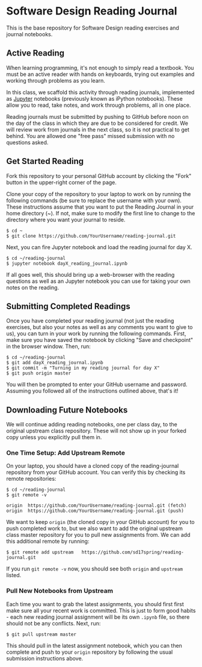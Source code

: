 # Software Design Reading Journal

This is the base repository for Software Design reading exercises and journal notebooks.

## Active Reading

When learning programming, it's not enough to simply read a textbook. You must be an active reader with hands on keyboards, trying out examples and working through problems as you learn.

In this class, we scaffold this activity through reading journals, implemented as [Jupyter](http://jupyter.org/) notebooks (previously known as iPython notebooks). These allow you to read, take notes, and work through problems, all in one place.

Reading journals must be submitted by pushing to GitHub before noon on the day of the class in which they are due to be considered for credit. We will review work from journals in the next class, so it is not practical to get behind. You are allowed one "free pass" missed submission with no questions asked.


## Get Started Reading

Fork this repository to your personal GitHub account by clicking the "Fork" button in the upper-right corner of the page.

Clone your copy of the repository to your laptop to work on by running the following commands (be sure to replace the username with your own).  These instructions assume that you want to put the Reading Journal in your home directory (~).  If not, make sure to modify the first line to change to the directory where you want your journal to reside.

```
$ cd ~
$ git clone https://github.com/YourUsername/reading-journal.git
```

Next, you can fire Jupyter notebook and load the reading journal for day X.

```
$ cd ~/reading-journal
$ jupyter notebook dayX_reading_journal.ipynb
```

If all goes well, this should bring up a web-browser with the reading questions as well as an Jupyter notebook you can use for taking your own notes on the reading.


## Submitting Completed Readings

Once you have completed your reading journal (not just the reading exercises, but also your notes as well as any comments you want to give to us), you can turn in your work by running the following commands. First, make sure you have saved the notebook by clicking "Save and checkpoint" in the browser window. Then, run:

```
$ cd ~/reading-journal
$ git add dayX_reading_journal.ipynb
$ git commit -m "Turning in my reading journal for day X"
$ git push origin master
```

You will then be prompted to enter your GitHub username and password.  Assuming you followed all of the instructions outlined above, that's it!

## Downloading Future Notebooks

We will continue adding reading notebooks, one per class day, to the original upstream class repository. These will not show up in your forked copy unless you explicitly pull them in.

### One Time Setup: Add Upstream Remote

On your laptop, you should have a cloned copy of the reading-journal repository from your GitHub account. You can verify this by checking its remote repositories:

```
$ cd ~/reading-journal
$ git remote -v

origin	https://github.com/YourUsername/reading-journal.git (fetch)
origin	https://github.com/YourUsername/reading-journal.git (push)
```

We want to keep `origin` (the cloned copy in your GitHub account) for you to push completed work to, but we also want to add the original upstream class master repository for you to pull new assignments from. We can add this additional remote by running:

```
$ git remote add upstream	https://github.com/sd17spring/reading-journal.git
```

If you run `git remote -v` now, you should see both `origin` and `upstream` listed.

### Pull New Notebooks from Upstream

Each time you want to grab the latest assignments, you should first first make sure all your recent work is committed. This is just to form good habits - each new reading journal assignment will be its own `.ipynb` file, so there should not be any conflicts. Next, run:

```
$ git pull upstream master
```

This should pull in the latest assignment notebook, which you can then complete and push to your `origin` repository by following the usual submission instructions above.
